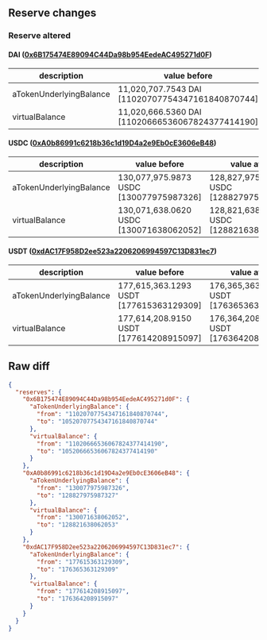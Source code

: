 ## Reserve changes

### Reserve altered

#### DAI ([0x6B175474E89094C44Da98b954EedeAC495271d0F](https://etherscan.io/address/0x6B175474E89094C44Da98b954EedeAC495271d0F))

| description | value before | value after |
| --- | --- | --- |
| aTokenUnderlyingBalance | 11,020,707.7543 DAI [11020707754347161840870744] | 10,520,707.7543 DAI [10520707754347161840870744] |
| virtualBalance | 11,020,666.5360 DAI [11020666536067824377414190] | 10,520,666.5360 DAI [10520666536067824377414190] |


#### USDC ([0xA0b86991c6218b36c1d19D4a2e9Eb0cE3606eB48](https://etherscan.io/address/0xA0b86991c6218b36c1d19D4a2e9Eb0cE3606eB48))

| description | value before | value after |
| --- | --- | --- |
| aTokenUnderlyingBalance | 130,077,975.9873 USDC [130077975987326] | 128,827,975.9873 USDC [128827975987327] |
| virtualBalance | 130,071,638.0620 USDC [130071638062052] | 128,821,638.0620 USDC [128821638062053] |


#### USDT ([0xdAC17F958D2ee523a2206206994597C13D831ec7](https://etherscan.io/address/0xdAC17F958D2ee523a2206206994597C13D831ec7))

| description | value before | value after |
| --- | --- | --- |
| aTokenUnderlyingBalance | 177,615,363.1293 USDT [177615363129309] | 176,365,363.1293 USDT [176365363129309] |
| virtualBalance | 177,614,208.9150 USDT [177614208915097] | 176,364,208.9150 USDT [176364208915097] |


## Raw diff

```json
{
  "reserves": {
    "0x6B175474E89094C44Da98b954EedeAC495271d0F": {
      "aTokenUnderlyingBalance": {
        "from": "11020707754347161840870744",
        "to": "10520707754347161840870744"
      },
      "virtualBalance": {
        "from": "11020666536067824377414190",
        "to": "10520666536067824377414190"
      }
    },
    "0xA0b86991c6218b36c1d19D4a2e9Eb0cE3606eB48": {
      "aTokenUnderlyingBalance": {
        "from": "130077975987326",
        "to": "128827975987327"
      },
      "virtualBalance": {
        "from": "130071638062052",
        "to": "128821638062053"
      }
    },
    "0xdAC17F958D2ee523a2206206994597C13D831ec7": {
      "aTokenUnderlyingBalance": {
        "from": "177615363129309",
        "to": "176365363129309"
      },
      "virtualBalance": {
        "from": "177614208915097",
        "to": "176364208915097"
      }
    }
  }
}
```
